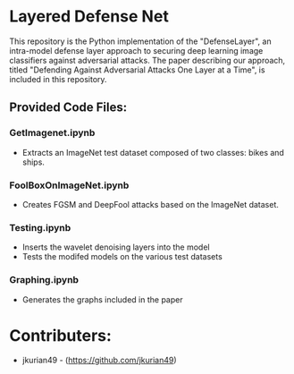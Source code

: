 # Layered Defense Net

This repository is the Python implementation of the "DefenseLayer", an intra-model defense layer approach to securing deep learning image classifiers against adversarial attacks. The paper describing our approach, titled "Defending Against Adversarial Attacks One Layer at a Time", is included in this repository.


## Provided Code Files:

### GetImagenet.ipynb
- Extracts an ImageNet test dataset composed of two classes: bikes and ships.
### FoolBoxOnImageNet.ipynb
 - Creates FGSM and DeepFool attacks based on the ImageNet dataset. 
### Testing.ipynb 
 - Inserts the wavelet denoising layers into the model
 - Tests the modifed models on the various test datasets
### Graphing.ipynb 
- Generates the graphs included in the paper


# Contributers: 
- jkurian49 - (https://github.com/jkurian49)
